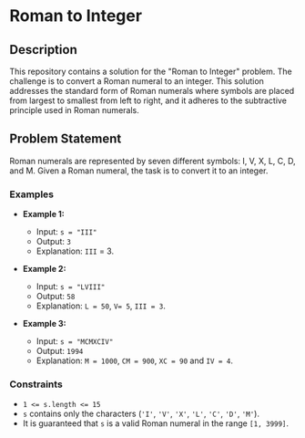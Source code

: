 # Roman to Integer

## Description
This repository contains a solution for the "Roman to Integer" problem. The challenge is to convert a Roman numeral to an integer. This solution addresses the standard form of Roman numerals where symbols are placed from largest to smallest from left to right, and it adheres to the subtractive principle used in Roman numerals.

## Problem Statement
Roman numerals are represented by seven different symbols: I, V, X, L, C, D, and M. Given a Roman numeral, the task is to convert it to an integer.

### Examples
- **Example 1:**
  - Input: `s = "III"`
  - Output: `3`
  - Explanation: `III` = 3.

- **Example 2:**
  - Input: `s = "LVIII"`
  - Output: `58`
  - Explanation: `L = 50`, `V= 5`, `III = 3`.

- **Example 3:**
  - Input: `s = "MCMXCIV"`
  - Output: `1994`
  - Explanation: `M = 1000`, `CM = 900`, `XC = 90` and `IV = 4`.

### Constraints
- `1 <= s.length <= 15`
- `s` contains only the characters (`'I'`, `'V'`, `'X'`, `'L'`, `'C'`, `'D'`, `'M'`).
- It is guaranteed that `s` is a valid Roman numeral in the range `[1, 3999]`.


